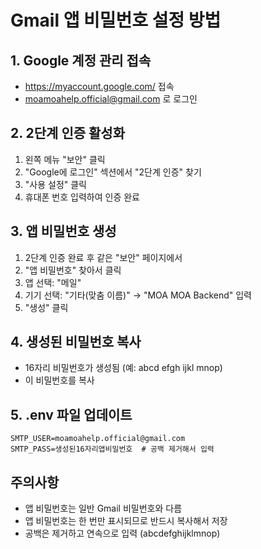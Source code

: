 # Gmail 앱 비밀번호 설정 방법

## 1. Google 계정 관리 접속
- https://myaccount.google.com/ 접속
- moamoahelp.official@gmail.com 로 로그인

## 2. 2단계 인증 활성화
1. 왼쪽 메뉴 "보안" 클릭
2. "Google에 로그인" 섹션에서 "2단계 인증" 찾기
3. "사용 설정" 클릭
4. 휴대폰 번호 입력하여 인증 완료

## 3. 앱 비밀번호 생성
1. 2단계 인증 완료 후 같은 "보안" 페이지에서
2. "앱 비밀번호" 찾아서 클릭
3. 앱 선택: "메일"
4. 기기 선택: "기타(맞춤 이름)" → "MOA MOA Backend" 입력
5. "생성" 클릭

## 4. 생성된 비밀번호 복사
- 16자리 비밀번호가 생성됨 (예: abcd efgh ijkl mnop)
- 이 비밀번호를 복사

## 5. .env 파일 업데이트
```env
SMTP_USER=moamoahelp.official@gmail.com
SMTP_PASS=생성된16자리앱비밀번호  # 공백 제거해서 입력
```

## 주의사항
- 앱 비밀번호는 일반 Gmail 비밀번호와 다름
- 앱 비밀번호는 한 번만 표시되므로 반드시 복사해서 저장
- 공백은 제거하고 연속으로 입력 (abcdefghijklmnop)
